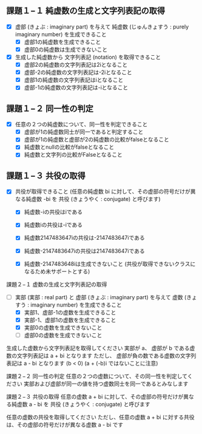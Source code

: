 ﻿## 課題１−１ 純虚数の生成と文字列表記の取得

- [x] 虚部 (きょぶ : imaginary part) を与えて 純虚数 (じゅんきょすう : purely imaginary number) を生成できること
  - [x] 虚部1の純虚数を生成できること
  - [x] 虚部0の純虚数は生成できないこと
  
- [x] 生成した純虚数から 文字列表記 (notation) を取得できること
  - [x] 虚部2の純虚数の文字列表記は2iとなること
  - [x] 虚部-2の純虚数の文字列表記は-2iとなること
  - [x] 虚部1の純虚数の文字列表記はiとなること
  - [x] 虚部-1の純虚数の文字列表記は-iとなること
  
## 課題１−２ 同一性の判定

- [x] 任意の２つの純虚数について、同一性を判定できること
  - [x] 虚部が1の純虚数同士が同一であると判定すること
  - [x] 虚部が1の純虚数と虚部が2の純虚数の比較がfalseとなること
  - [x] 純虚数とnullの比較がfalseとなること
  - [x] 純虚数と文字列の比較がFalseとなること

## 課題１−３ 共役の取得

- [x] 共役が取得できること (任意の純虚数 bi に対して、その虚部の符号だけが異なる純虚数 -bi を 共役 (きょうやく : conjugate) と呼びます)
    - [x] 純虚数-iの共役はiである
    - [x] 純虚数iの共役は-iである
    - [x] 純虚数2147483647iの共役は-2147483647iである
    - [x] 純虚数-2147483647iの共役は2147483647iである
    - [x] 純虚数-2147483648iは生成できないこと (共役が取得できないクラスになるため未サポートとする)
    

課題２−１ 虚数の生成と文字列表記の取得

- [ ] 実部 (実部 : real part) と 虚部 (きょぶ : imaginary part) を与えて 虚数 (きょすう : imaginary number) を生成できること
  - [x] 実部1、虚部-1の虚数を生成できること
  - [x] 実部-1、虚部1の虚数を生成できること
  - [x] 実部0の虚数を生成できないこと 
  - [ ] 虚部0の虚数を生成できないこと

生成した虚数から文字列表記を取得してください
実部が a、 虚部が b である虚数の文字列表記は a + bi となります
ただし、 虚部が負の数である虚数の文字列表記は a - bi となります (b < 0) (a + (-b)i ではないことに注意)


課題２−２ 同一性の判定
任意の２つの虚数について、その同一性を判定してください
実部および虚部が同一の値を持つ虚数同士を同一であるとみなします


課題２−３ 共役の取得
任意の虚数 a + bi に対して、その虚部の符号だけが異なる純虚数 a - bi を 共役 (きょうやく : conjugate) と呼びます

任意の虚数の共役を取得してください
ただし、任意の虚数 a + bi に対する共役は、その虚部の符号だけが異なる虚数 a - bi です